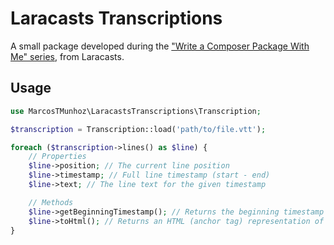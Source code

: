 # Laracasts Transcriptions

A small package developed during the ["Write a Composer Package With Me" series](https://laracasts.com/series/write-a-composer-package-with-me), from Laracasts.

## Usage

```php
use MarcosTMunhoz\LaracastsTranscriptions\Transcription;

$transcription = Transcription::load('path/to/file.vtt');

foreach ($transcription->lines() as $line) {
    // Properties
    $line->position; // The current line position
    $line->timestamp; // Full line timestamp (start - end)
    $line->text; // The line text for the given timestamp

    // Methods
    $line->getBeginningTimestamp(); // Returns the beginning timestamp in H:i:s.v format
    $line->toHtml(); // Returns an HTML (anchor tag) representation of the line
}
```